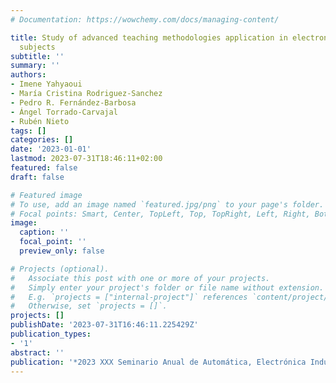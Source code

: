 ```yaml
---
# Documentation: https://wowchemy.com/docs/managing-content/

title: Study of advanced teaching methodologies application in electronic and electricalengineering
  subjects
subtitle: ''
summary: ''
authors:
- Imene Yahyaoui
- María Cristina Rodriguez-Sanchez
- Pedro R. Fernández-Barbosa
- Ángel Torrado-Carvajal
- Rubén Nieto
tags: []
categories: []
date: '2023-01-01'
lastmod: 2023-07-31T18:46:11+02:00
featured: false
draft: false

# Featured image
# To use, add an image named `featured.jpg/png` to your page's folder.
# Focal points: Smart, Center, TopLeft, Top, TopRight, Left, Right, BottomLeft, Bottom, BottomRight.
image:
  caption: ''
  focal_point: ''
  preview_only: false

# Projects (optional).
#   Associate this post with one or more of your projects.
#   Simply enter your project's folder or file name without extension.
#   E.g. `projects = ["internal-project"]` references `content/project/deep-learning/index.md`.
#   Otherwise, set `projects = []`.
projects: []
publishDate: '2023-07-31T16:46:11.225429Z'
publication_types:
- '1'
abstract: ''
publication: '*2023 XXX Seminario Anual de Automática, Electrónica Industrial e Instrumentación(SAAEI)*'
---
```

